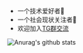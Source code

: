 
- 一个技术爱好者🌱
- 一个社会现状关注者🌱
- 欢迎加入[TG群交流](https://t.me/technologyshare)

![Anurag's github stats](https://github-readme-stats.vercel.app/api?username=mack-a&hide=["contribs","prs"])

<!--
**mack-a/mack-a** is a ✨ _special_ ✨ repository because its `README.md` (this file) appears on your GitHub profile.

Here are some ideas to get you started:

- 🔭 I’m currently working on ...
- 🌱 I’m currently learning ...
- 👯 I’m looking to collaborate on ...
- 🤔 I’m looking for help with ...
- 💬 Ask me about ...
- 📫 How to reach me: ...
- 😄 Pronouns: ...
- ⚡ Fun fact: ...
-->

